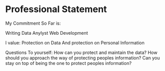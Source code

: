 # Professional Statement 

My Commitment So Far is:

Writing
Data Anylyst
Web Development 


I value:
Protection on Data
And protection on Personal Information 

Questions To yourself:
How can you protect and maintain the data?
How should you approach the way of protecting peoples information?
Can you stay on top of being the one to protect peoples information?
